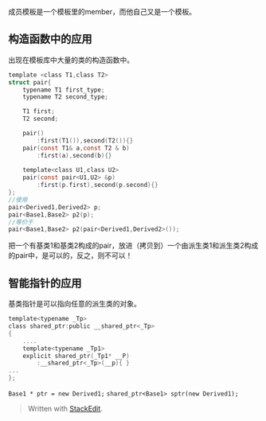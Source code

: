 成员模板是一个模板里的member，而他自己又是一个模板。
## 构造函数中的应用
出现在模板库中大量的类的构造函数中。
```c
template <class T1,class T2>
struct pair{
	typename T1 first_type;
	typename T2 second_type;

	T1 first;
	T2 second;

	pair()
		:first(T1()),second(T2()){}
	pair(const T1& a,const T2 & b)
		:first(a),second(b){}
	
	template<class U1,class U2>
	pair(const pair<U1,U2> &p)
		:first(p.first),second(p.second){}	
}; 
//使用
pair<Derived1,Derived2> p;
pair<Base1,Base2> p2(p);
//等价于
pair<Base1,Base2> p2(pair<Derived1,Derived2>());
```
把一个有基类1和基类2构成的pair，放进（拷贝到）一个由派生类1和派生类2构成的pair中，是可以的，反之，则不可以！
## 智能指针的应用
基类指针是可以指向任意的派生类的对象。
```c
template<typename _Tp>
class shared_ptr:public __shared_ptr<_Tp>
{
	....
	template<typename _Tp1>
	explicit shared_ptr(_Tp1* __P)
		:__shared_ptr<_Tp>(__p){ }
...
};
```
`Base1 * ptr = new Derived1;`
`shared_ptr<Base1> sptr(new Derived1);`
> Written with [StackEdit](https://stackedit.io/).
<!--stackedit_data:
eyJoaXN0b3J5IjpbMTA0NTYyMzcwNCw2NTA5NzAxNTAsLTIxND
E3MTAwOTMsLTE0ODMzMzE3OTZdfQ==
-->